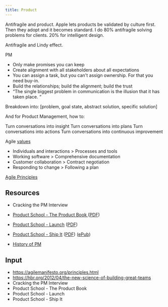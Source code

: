 ```yaml
---
title: Product
---
```


Antifragile and product.
Apple lets products be validated by culture first. Then they adopt and it becomes standard.
I do 80% antifragile solving problems for clients. 20% for intelligent design.

Antifragile and Lindy effect.


PM
- Only make promises you can keep
- Create alignment with all stakeholders about all expectations
- You can assign a task, but you can't assign ownership. For that you need buy-in.
- Build the relationships; build the alignment; build the trust
- “The single biggest problem in communication is the illusion that it has taken place. “

Breakdown into: [problem, goal state, abstract solution, specific solution]

And for Product Management, how to:

Turn conversations into insight
Turn conversations into plans
Turn conversations into actions
Turn conversations into continuous improvement

Agile [values](https://agilemanifesto.org/)
- Individuals and interactions > Processes and tools
- Working software > Comprehensive documentation
- Customer collaboration > Contract negotiation
- Responding to change > Following a plan

[Agile Principles](https://agilemanifesto.org/principles.html)


## Resources
- Cracking the PM Interview
- [Product School - The Product Book ](https://www.productschool.com/the-product-book/)([PDF](https://drive.google.com/open?id=1pYk_Zu5r72oMipFylsCQ0ii1FiS_GKZq))
- [Product School - Launch](https://www.productschool.com/launch-book/) ([PDF](https://drive.google.com/open?id=1fjvtxK18K9qz5RmcXjS6I1_y2ZXsXA8D))
- [Product School - Ship It](https://www.productschool.com/ship-it-book/) ([PDF](https://drive.google.com/open?id=1JWN2jpf7WRHDXqbCejOjPTpTUG6VDTLz)) ([ePub](https://drive.google.com/open?id=10UhwYgLq4rTMX1LDyLREzi2nboXM8tCx))

- [History of PM](https://www.mindtheproduct.com/2015/10/history-evolution-product-management/)

## Input
- https://agilemanifesto.org/principles.html
- https://hbr.org/2012/04/the-new-science-of-building-great-teams
- Cracking the PM Interview
- Product School - The Product Book
- Product School - Launch
- Product School - Ship It
